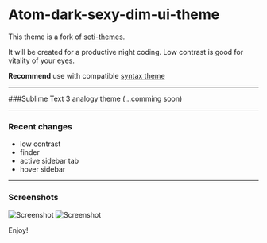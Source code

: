 # Atom-dark-sexy-dim-ui-theme

This theme is a fork of [seti-themes](https://github.com/jesseweed/seti-ui).

It will be created for a productive night coding.
Low contrast is good for vitality of your eyes.

**Recommend** use with compatible [syntax theme](https://atom.io/themes/atom-dark-sexy-dim-theme-syntax)
***

###Sublime Text 3 analogy theme
(...comming soon)

***

### Recent changes
* low contrast
* finder
* active sidebar tab
* hover sidebar



---------------------------------------------------------
### Screenshots
![Screenshot](https://github.com/alexiTakov/atom-dark-sexy-dim-ui-theme/blob/master/screenshots/Settings%20—%20%7E-.atom-packages%20Atom%2C%20Today%20at%2000.29.35.png?raw=true)
![Screenshot](https://github.com/alexiTakov/atom-dark-sexy-dim-ui-theme/blob/master/screenshots/%7E-.atom-packages%20Atom%2C%20Today%20at%2000.31.37.png?raw=true)




Enjoy!
